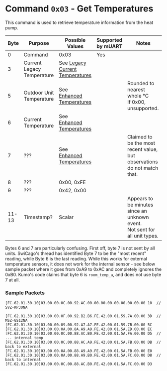 # Command `0x03` - Get Temperatures

This command is used to retrieve temperature information from the heat pump.

| Byte  | Purpose                    | Possible Values                                | Supported by mUART | Notes                                                                          |
|-------|----------------------------|------------------------------------------------|--------------------|--------------------------------------------------------------------------------|
| 0     | Command                    | 0x03                                           | Yes                |
| 3     | Current Legacy Temperature | See [Legacy Current Temperatures][legacy-temp] |                    |                                                                                |
| 5     | Outdoor Unit Temperature   | See [Enhanced Temperatures][enhanced-temp]     |                    | Rounded to nearest whole °C<br/>If 0x00, unsupported.                          |
| 6     | Current Temperature        | See [Enhanced Temperatures][enhanced-temp]     |                    |                                                                                |
| 7     | ???                        | See [Enhanced Temperatures][enhanced-temp]     |                    | Claimed to be the most recent value, but observations do not match that.       |
| 8     | ???                        | 0x00, 0xFE                                     |                    |                                                                                |
| 9     | ???                        | 0x42, 0x00                                     |                    |                                                                                |
| 11-13 | Timestamp?                 | Scalar                                         |                    | Appears to be minutes since an unknown event.<br/>Not sent for all unit types. |

Bytes 6 and 7 are particularly confusing. First off, byte 7 is not sent by all units. SwiCago's thread has identified 
Byte 7 to be the "most recent" reading, while Byte 6 is the last reading. While this works for external temperature 
sensors, it does not work for the internal sensor - see below sample packet where it goes from 0xA9 to 0xAC and 
completely ignores the 0xB0. Kumo's code claims that byte 6 is `room_temp_a`, and does not use byte 7 at all.

[legacy-temp]: ../data-types/temperature-units.md#legacy-current-temperatures
[enhanced-temp]: ../data-types/temperature-units.md#enhanced-temperatures

### Sample Packets

```
[FC.62.01.30.10]03.00.00.0C.00.92.AC.00.00.00.00.00.00.00.00.00 10  // SVZ-KP30NA

[FC.62.01.30.10]03.00.00.0F.00.92.B2.B6.FE.42.00.01.59.7A.00.00 3D  // MSZ-GS12NA
[FC.62.01.30.10]03.00.00.09.00.92.A7.A7.FE.42.00.01.59.7B.00.00 5C
[FC.62.01.30.10]03.00.00.0A.00.8A.A9.A9.FE.42.00.01.5A.ED.00.00 EC
[FC.62.01.30.10]03.00.00.0C.00.88.AC.B0.FE.42.00.01.5A.FA.00.00 D5  // ... internal temp
[FC.62.01.30.10]03.00.00.0C.00.88.AC.A9.FE.42.00.01.5A.FB.00.00 DB  // back to external
[FC.62.01.30.10]03.00.00.0A.00.88.A9.A9.FE.42.00.01.5A.FB.00.00 E0 
[FC.62.01.30.10]03.00.00.0A.00.88.A9.B0.FE.42.00.01.5A.FC.00.00 D8  // back to internal
[FC.62.01.30.10]03.00.00.0C.00.88.AC.B0.FE.42.00.01.5A.FC.00.00 D3
```
